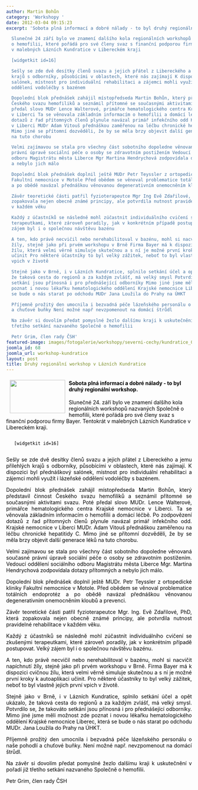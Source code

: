 ```yaml
---
author: Martin Bohůn
category: 'Workshopy '
date: 2012-03-04 09:15:23
excerpt: 'Sobota plná informací a dobré nálady - to byl druhý regionální workshop

  Slunečné 24 září bylo ve znamení dalšího kola regionálních workshopů nazvaných Společně
  o hemofilii, které pořádá pro své členy svaz s finanční podporou firmy Bayer Tentokrát
  v malebných Lázních Kundratice v Libereckém kraji

  [widgetkit id=16]

  Sešly se zde dvě desítky členů svazu a jejich přátel z Libereckého a jemu přilehlých
  krajů s odborníky, působícími v oblastech, které nás zajímají K dispozici byl přednáškový
  salónek, místnost pro individuální rehabilitaci a zájemci mohli využít i lázeňské
  oddělení vodoléčby s bazénem

  Dopolední blok přednášek zahájil místopředseda Martin Bohůn, který představil činnost
  Českého svazu hemofiliků a seznámil přítomné se současnými aktivitami svazu Poté
  předal slovo MUDr Lence Walterové, primářce hematologického centra Krajské nemocnice
  v Liberci Ta se věnovala základním informacím o hemofilii a domácí léčbě Po zodpovězení
  dotazů z řad přítomných členů plynule navázal primář infekčního odd Krajské nemocnice
  v Liberci MUDr Adam Vitouš přednáškou zaměřenou na léčbu chronické hepatitidy C
  Mimo jiné se přítomní dozvěděli, že by se měla brzy objevit další generace léků
  na tuto chorobu 

  Velmi zajímavou se stala pro všechny část sobotního dopoledne věnovaná současné
  právní úpravě sociální péče o osoby se zdravotním postižením Vedoucí oddělení sociálního
  odboru Magistrátu města Liberce Mgr Martina Hendrychová zodpovídala dotazy přítomných
  a nebylo jich málo

  Dopolední blok přednášek doplnil ještě MUDr Petr Teyssler z ortopedické kliniky
  Fakultní nemocnice v Motole Před obědem se věnoval problematice totálních endoprotéz
  a po obědě navázal přednáškou věnovanou degenerativním onemocněním kloubů a prevenci

  Závěr teoretické části patřil fyzioterapeutce Mgr Ing Evě Zdařilové, PhD, která
  zopakovala nejen obecně známé principy, ale potvrdila nutnost pravidelné rehabilitace
  v každém věku

  Každý z účastníků se následně mohl zúčastnit individuálního cvičení se zkušenými
  terapeutkami, které zároveň poradily, jak v konkrétním případě postupovat Velký
  zájem byl i o společnou návštěvu bazénu

  A ten, kdo právě necvičil nebo nerehabilitoval v bazénu, mohl si nacvičit napíchnutí
  žíly, stejně jako při prvém workshopu v Brně Firma Bayer má k dispozici cvičnou
  žílu, která velmi věrně simuluje skutečnou a s ní je možné první kroky k autoaplikaci
  učinit Pro některé účastníky to byl velký zážitek, neboť to byl vlastně jejich první
  vpich v životě

  Stejně jako v Brně, i v Lázních Kundratice, splnilo setkání účel a opět ukázalo,
  že taková cesta do regionů a za každým zvlášť, má velký smysl Potvrdilo se, že takováto
  setkání jsou přínosná i pro přednášející odborníky Mimo jiné jsme měli možnost zde
  poznat i novou lékařku hematologického oddělení Krajské nemocnice Liberec, která
  se bude o nás starat po odchodu MUDr Jana Loužila do Prahy na ÚHKT 

  Příjemně prožitý den umocnila i bezvadná péče lázeňského personálu o naše pohodlí
  a chuťové buňky Není možné např nevzpomenout na domácí štrůdl

  Na závěr si dovolím předat pomyslné žezlo dalšímu kraji k uskutečnění v pořadí již
  třetího setkání nazvaného Společně o hemofilii

  Petr Grim, člen rady ČSH'
featured-image: images/fotogalerie/workshopy/severni-cechy/kundratice_0.jpg
joomla_id: 68
joomla_url: workshop-kundratice
layout: post
title: Druhý regionální workshop v Lázních Kundratice
---
```


<h4>
 <img border="0" height="90" src="{{ site.baseurl }}/images/fotogalerie/workshopy/severni-cechy/kundratice_0.jpg" style="float: left; margin-left: 10px; margin-right: 10px;" width="150"/>
 <span style="color: #000000;">
  Sobota plná informací a dobré nálady - to byl druhý regionální workshop.
 </span>
</h4>
<p>
 <span style="color: #000000;">
  Slunečné 24. září bylo ve znamení dalšího kola regionálních workshopů nazvaných Společně o hemofilii, které pořádá pro své členy svaz s finanční podporou firmy Bayer. Tentokrát v malebných Lázních Kundratice v Libereckém kraji.
 </span>
</p>
<p>
 <span style="color: #000000;">
  <code>
   [widgetkit id=16]
  </code>
 </span>
</p>
<p style="text-align: justify;">
 <span style="color: #000000;">
  Sešly se zde dvě desítky členů svazu a jejich přátel z Libereckého a jemu přilehlých krajů s odborníky, působícími v oblastech, které nás zajímají. K dispozici byl přednáškový salónek, místnost pro individuální rehabilitaci a zájemci mohli využít i lázeňské oddělení vodoléčby s bazénem.
 </span>
</p>
<p style="text-align: justify;">
 <span style="color: #000000;">
  Dopolední blok přednášek zahájil místopředseda Martin Bohůn, který představil činnost Českého svazu hemofiliků a seznámil přítomné se současnými aktivitami svazu. Poté předal slovo MUDr. Lence Walterové, primářce hematologického centra Krajské nemocnice v Liberci. Ta se věnovala základním informacím o hemofilii a domácí léčbě. Po zodpovězení dotazů z řad přítomných členů plynule navázal primář infekčního odd. Krajské nemocnice v Liberci MUDr. Adam Vitouš přednáškou zaměřenou na léčbu chronické hepatitidy C. Mimo jiné se přítomní dozvěděli, že by se měla brzy objevit další generace léků na tuto chorobu.
 </span>
</p>
<p style="text-align: justify;">
 <span style="color: #000000;">
  Velmi zajímavou se stala pro všechny část sobotního dopoledne věnovaná současné právní úpravě sociální péče o osoby se zdravotním postižením. Vedoucí oddělení sociálního odboru Magistrátu města Liberce Mgr. Martina Hendrychová zodpovídala dotazy přítomných a nebylo jich málo.
 </span>
</p>
<p style="text-align: justify;">
 <span style="color: #000000;">
  Dopolední blok přednášek doplnil ještě MUDr. Petr Teyssler z ortopedické kliniky Fakultní nemocnice v Motole. Před obědem se věnoval problematice totálních endoprotéz a po obědě navázal přednáškou věnovanou degenerativním onemocněním kloubů a prevenci.
 </span>
</p>
<p style="text-align: justify;">
 <span style="color: #000000;">
  Závěr teoretické části patřil fyzioterapeutce Mgr. Ing. Evě Zdařilové, PhD, která zopakovala nejen obecně známé principy, ale potvrdila nutnost pravidelné rehabilitace v každém věku.
 </span>
</p>
<p style="text-align: justify;">
 <span style="color: #000000;">
  Každý z účastníků se následně mohl zúčastnit individuálního cvičení se zkušenými terapeutkami, které zároveň poradily, jak v konkrétním případě postupovat. Velký zájem byl i o společnou návštěvu bazénu.
 </span>
</p>
<p style="text-align: justify;">
 <span style="color: #000000;">
  A ten, kdo právě necvičil nebo nerehabilitoval v bazénu, mohl si nacvičit napíchnutí žíly, stejně jako při prvém workshopu v Brně. Firma Bayer má k dispozici cvičnou žílu, která velmi věrně simuluje skutečnou a s ní je možné první kroky k autoaplikaci učinit. Pro některé účastníky to byl velký zážitek, neboť to byl vlastně jejich první vpich v životě.
 </span>
</p>
<p style="text-align: justify;">
 <span style="color: #000000;">
  Stejně jako v Brně, i v Lázních Kundratice, splnilo setkání účel a opět ukázalo, že taková cesta do regionů a za každým zvlášť, má velký smysl. Potvrdilo se, že takováto setkání jsou přínosná i pro přednášející odborníky. Mimo jiné jsme měli možnost zde poznat i novou lékařku hematologického oddělení Krajské nemocnice Liberec, která se bude o nás starat po odchodu MUDr. Jana Loužila do Prahy na ÚHKT.
 </span>
</p>
<p style="text-align: justify;">
 <span style="color: #000000;">
  Příjemně prožitý den umocnila i bezvadná péče lázeňského personálu o naše pohodlí a chuťové buňky. Není možné např. nevzpomenout na domácí štrůdl.
 </span>
</p>
<p style="text-align: justify;">
 <span style="color: #000000;">
  Na závěr si dovolím předat pomyslné žezlo dalšímu kraji k uskutečnění v pořadí již třetího setkání nazvaného Společně o hemofilii.
 </span>
</p>
<p style="text-align: justify;">
 <span style="color: #000000;">
  Petr Grim, člen rady ČSH
 </span>
</p>
